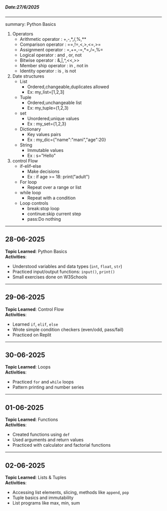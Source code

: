 ##### Date:27/6/2025
----
summary: Python Basics 
1. Operators
     * Arithmetic operator : +,-,*,/,%,**
     * Comparison operator : ==,!=,<,>,<=,>=
     * Assignment operator : =,+=,-=,*=,/=,%=
     * Logical operator : and , or, not
     * Bitwise operator : &,|,^,<<,>>
     * Member ship operator : in , not in
     * Identity operator : is , is not
2. Date structures
     * List
          * Ordered,changeable,duplicates allowed
          * Ex: my_list=[1,2,3]
     * Tuple
          * Ordered,unchangeable list
          * Ex: my_tuple=(1,2,3)
     * set
          * Unordered,unique values
          * Ex : my_set={1,2,3}
     * Dictionary
          * Key values pairs
          * Ex : my_dic={"name":"mani","age":20}
     * String
          * Immutable values
          * Ex : s="Hello"
3. control Flow
     * if-elif-else
          * Make decisions
          * Ex : if age >= 18:
                print("adult")
     * For loop
          * Repeat over a range or list
     * while loop
          * Repeat with a condition
     * Loop controls
          * break:stop loop
          * continue:skip current step
          * pass:Do nothing
---
## 28-06-2025  
**Topic Learned**: Python Basics  
**Activities**:
- Understood variables and data types (`int`, `float`, `str`)
- Practiced input/output functions: `input()`, `print()`
- Small exercises done on W3Schools

---
## 29-06-2025  
**Topic Learned**: Control Flow  
**Activities**:
- Learned `if`, `elif`, `else`
- Wrote simple condition checkers (even/odd, pass/fail)
- Practiced on Replit

---
## 30-06-2025  
**Topic Learned**: Loops  
**Activities**:
- Practiced `for` and `while` loops
- Pattern printing and number series
---
## 01-06-2025  
**Topic Learned**: Functions  
**Activities**:
- Created functions using `def`
- Used arguments and return values
- Practiced with calculator and factorial functions

---
## 02-06-2025  
**Topic Learned**: Lists & Tuples  
**Activities**:
- Accessing list elements, slicing, methods like `append`, `pop`
- Tuple basics and immutability
- List programs like max, min, sum


